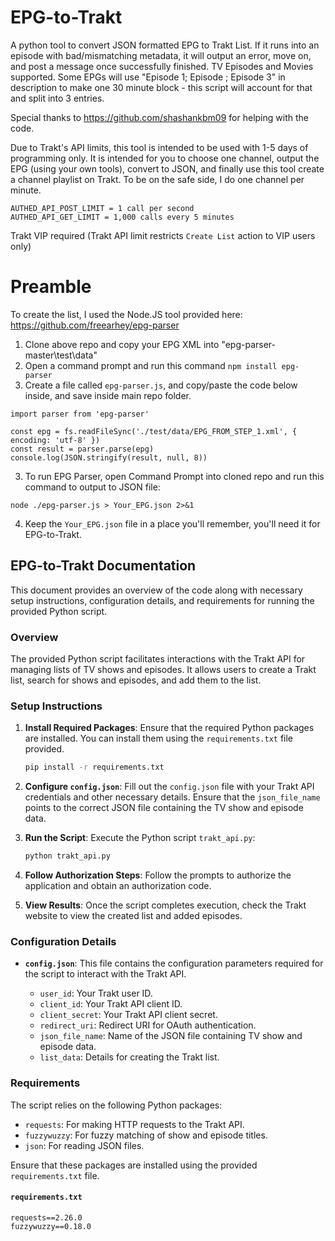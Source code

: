 # EPG-to-Trakt
A python tool to convert JSON formatted EPG to Trakt List. If it runs into an episode with bad/mismatching metadata, it will output an error, move on, and post a message once successfully finished. TV Episodes and Movies supported. Some EPGs will use "Episode 1; Episode ; Episode 3" in description to make one 30 minute block - this script will account for that and split into 3 entries.

Special thanks to https://github.com/shashankbm09 for helping with the code.

Due to Trakt's API limits, this tool is intended to be used with 1-5 days of programming only. It is intended for you to choose one channel, output the EPG (using your own tools), convert to JSON, and finally use this tool create a channel playlist on Trakt. To be on the safe side, I do one channel per minute.

```
AUTHED_API_POST_LIMIT = 1 call per second
AUTHED_API_GET_LIMIT = 1,000 calls every 5 minutes
```

Trakt VIP required (Trakt API limit restricts `Create List` action to VIP users only)

# Preamble
To create the list, I used the Node.JS tool provided here:
https://github.com/freearhey/epg-parser

1. Clone above repo and copy your EPG XML into "epg-parser-master\test\data"
2. Open a command prompt and run this command ```npm install epg-parser```
3. Create a file called `epg-parser.js`, and copy/paste the code below inside, and save inside main repo folder.
```import fs from 'fs'
import parser from 'epg-parser'

const epg = fs.readFileSync('./test/data/EPG_FROM_STEP_1.xml', { encoding: 'utf-8' })
const result = parser.parse(epg)
console.log(JSON.stringify(result, null, 8))
```
3. To run EPG Parser, open Command Prompt into cloned repo and run this command to output to JSON file:
```
node ./epg-parser.js > Your_EPG.json 2>&1
```
4. Keep the `Your_EPG.json` file in a place you'll remember, you'll need it for EPG-to-Trakt.


## EPG-to-Trakt Documentation

This document provides an overview of the code along with necessary setup instructions, configuration details, and requirements for running the provided Python script.

### Overview

The provided Python script facilitates interactions with the Trakt API for managing lists of TV shows and episodes. It allows users to create a Trakt list, search for shows and episodes, and add them to the list.

### Setup Instructions

1. **Install Required Packages**: Ensure that the required Python packages are installed. You can install them using the `requirements.txt` file provided.

   ```bash
   pip install -r requirements.txt
   ```

2. **Configure `config.json`**: Fill out the `config.json` file with your Trakt API credentials and other necessary details. Ensure that the `json_file_name` points to the correct JSON file containing the TV show and episode data.

3. **Run the Script**: Execute the Python script `trakt_api.py`:

   ```bash
   python trakt_api.py
   ```

4. **Follow Authorization Steps**: Follow the prompts to authorize the application and obtain an authorization code.

5. **View Results**: Once the script completes execution, check the Trakt website to view the created list and added episodes.

### Configuration Details

- **`config.json`**: This file contains the configuration parameters required for the script to interact with the Trakt API.

  - `user_id`: Your Trakt user ID.
  - `client_id`: Your Trakt API client ID.
  - `client_secret`: Your Trakt API client secret.
  - `redirect_uri`: Redirect URI for OAuth authentication.
  - `json_file_name`: Name of the JSON file containing TV show and episode data.
  - `list_data`: Details for creating the Trakt list.

### Requirements

The script relies on the following Python packages:

- `requests`: For making HTTP requests to the Trakt API.
- `fuzzywuzzy`: For fuzzy matching of show and episode titles.
- `json`: For reading JSON files.

Ensure that these packages are installed using the provided `requirements.txt` file.

#### `requirements.txt`

```plaintext
requests==2.26.0
fuzzywuzzy==0.18.0
```
